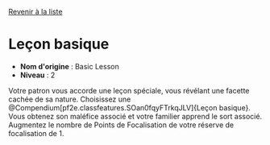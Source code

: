 [Revenir à la liste](list.md)

# Leçon basique

 * **Nom d'origine** : Basic Lesson
 * **Niveau** : 2


<p>Votre patron vous accorde une leçon spéciale, vous révélant une facette cachée de sa nature. Choisissez une @Compendium[pf2e.classfeatures.SOan0fqyFTrkqJLV]{Leçon basique}. Vous obtenez son maléfice associé et votre familier apprend le sort associé. Augmentez le nombre de Points de Focalisation de votre réserve de focalisation de 1.</p>